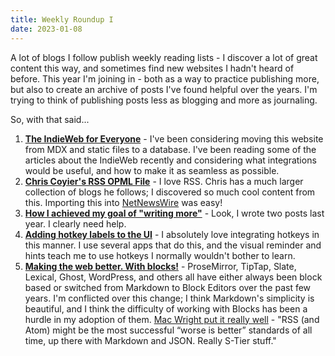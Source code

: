 ```yaml
---
title: Weekly Roundup I
date: 2023-01-08
---
```


A lot of blogs I follow publish weekly reading lists - I discover a lot of great content this way, and sometimes find new websites I hadn't heard of before. This year I'm joining in - both as a way to practice publishing more, but also to create an archive of posts I've found helpful over the years. I'm trying to think of publishing posts less as blogging and more as journaling.

So, with that said...

1. **[The IndieWeb for Everyone](https://mxb.dev/blog/the-indieweb-for-everyone/)** - I've been considering moving this website from MDX and static files to a database. I've been reading some of the articles about the IndieWeb recently and considering what integrations would be useful, and how to make it as seamless as possible.
2. **[Chris Coyier's RSS OPML File](https://chriscoyier.net/2023/01/05/a-big-pile-of-personal-developer-designer-blogs-in-an-opml-file/)** - I love RSS. Chris has a much larger collection of blogs he follows; I discovered so much cool content from this. Importing this into [NetNewsWire](https://netnewswire.com) was easy!
3. **[How I achieved my goal of "writing more"](https://rachsmith.com/how-i-wrote-more/)** - Look, I wrote two posts last year. I clearly need help.
4. **[Adding hotkey labels to the UI](https://cushionapp.com/journal/adding-hotkey-labels-to-the-ui)** - I absolutely love integrating hotkeys in this manner. I use several apps that do this, and the visual reminder and hints teach me to use hotkeys I normally wouldn't bother to learn.
5. **[Making the web better. With blocks!](https://www.joelonsoftware.com/2022/01/27/making-the-web-better-with-blocks/)** - ProseMirror, TipTap, Slate, Lexical, Ghost, WordPress, and others all have either always been block based or switched from Markdown to Block Editors over the past few years. I'm conflicted over this change; I think Markdown's simplicity is beautiful, and I think the difficulty of working with Blocks has been a hurdle in my adoption of them. [Mac Wright put it really well](https://macwright.com/2022/12/09/activitypub.html) - "RSS (and Atom) might be the most successful “worse is better” standards of all time, up there with Markdown and JSON. Really S-Tier stuff."
